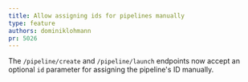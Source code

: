 ```yaml
---
title: Allow assigning ids for pipelines manually
type: feature
authors: dominiklohmann
pr: 5026
---
```


The `/pipeline/create` and `/pipeline/launch` endpoints now accept an optional
`id` parameter for assigning the pipeline's ID manually.
